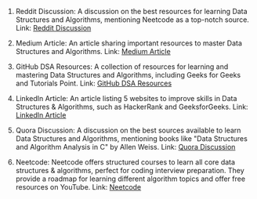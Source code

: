 1. Reddit Discussion: A discussion on the best resources for learning Data Structures and Algorithms, mentioning Neetcode as a top-notch source.
   Link: [Reddit Discussion](https://www.reddit.com/r/webdev/comments/151aw8i/what_are_the_best_resources_for_learning_data/)
   
2. Medium Article: An article sharing important resources to master Data Structures and Algorithms.
   Link: [Medium Article](https://anubhavsinha98.medium.com/resources-to-master-data-structures-and-algorithms-24450dc6d52b)
   
3. GitHub DSA Resources: A collection of resources for learning and mastering Data Structures and Algorithms, including Geeks for Geeks and Tutorials Point.
   Link: [GitHub DSA Resources](https://github.com/GDSC-KIIT/DSA-Resources)
   
4. LinkedIn Article: An article listing 5 websites to improve skills in Data Structures & Algorithms, such as HackerRank and GeeksforGeeks.
   Link: [LinkedIn Article](https://www.linkedin.com/pulse/5-websites-get-better-data-structures-algorithms-dsa-afroz-chakure)
   
5. Quora Discussion: A discussion on the best sources available to learn Data Structures and Algorithms, mentioning books like "Data Structures and Algorithm Analysis in C" by Allen Weiss.
   Link: [Quora Discussion](https://www.quora.com/Which-is-the-best-source-available-to-learn-data-structures-algorithms-for-a-beginner)
   
6. Neetcode: Neetcode offers structured courses to learn all core data structures & algorithms, perfect for coding interview preparation. They provide a roadmap for learning different algorithm topics and offer free resources on YouTube.
   Link: [Neetcode](https://neetcode.io/courses/dsa-for-beginners)